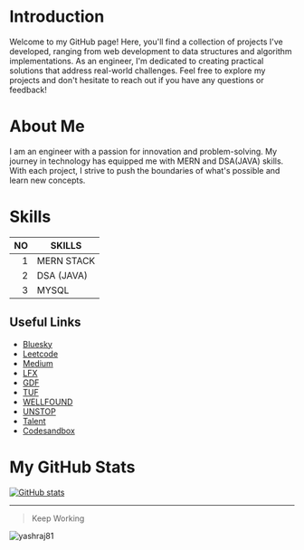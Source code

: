# Introduction
Welcome to my GitHub page! Here, you'll find a collection of projects I've developed, ranging from web development to data structures and algorithm implementations. As an engineer, I'm dedicated to creating practical solutions that address real-world challenges. Feel free to explore my projects and don't hesitate to reach out if you have any questions or feedback!

# About Me
I am an engineer with a passion for innovation and problem-solving. My journey in technology has equipped me with MERN and DSA(JAVA) skills. With each project, I strive to push the boundaries of what's possible and learn new concepts.

# Skills

| NO   | SKILLS       |
|-----:|--------------|
| 1    |  MERN STACK  |
| 2    |  DSA (JAVA)  |
| 3    |  MYSQL       |



## Useful Links
- [Bluesky](https://bsky.app/profile/yashrajdhamale.bsky.social)
- [Leetcode](https://leetcode.com/yashrajdhamale/)
- [Medium](https://yashrajdhamale.medium.com/)
- [LFX](https://openprofile.dev/profile/yashrajdhamale)
- [GDF](https://g.dev/yashrajdhamale)
- [TUF](https://takeuforward.org/profile/yashrajdhamale)
- [WELLFOUND](https://wellfound.com/u/yashraj-dhamale)
- [UNSTOP](https://unstop.com/u/yashrdha5233?preview=true)
- [Talent](https://in.talent.com/profile)
- [Codesandbox](https://codesandbox.io/u/yashrajdhamale)

# My GitHub Stats

[![GitHub stats](https://github-readme-stats.vercel.app/api?username=yashrajdhamale&show_icons=true&theme=radical)](https://github.com/yashrajdhamale)



---
> Keep Working
<p align="left"> <img src="https://komarev.com/ghpvc/?username=yashraj81&label=Profile%20views&color=0e75b6&style=flat" alt="yashraj81" /> </p>
